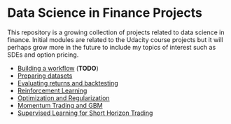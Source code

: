 # Data Science in Finance Projects

This repository is a growing collection of projects related to data science in finance. Initial modules are related to the Udacity course projects but it will perhaps grow more in the future to include my topics of interest such as SDEs and option pricing.

- [Building a workflow](./Building-a-workflow) (__TODO__)
- [Preparing datasets](./Preparing-datasets)
- [Evaluating returns and backtesting](./Evaluating-returns-and-backtesting)
- [Reinforcement Learning](./Reinforcement-Learning)
- [Optimization and Regularization](./Optimization-and-Regularization)
- [Momentum Trading and GBM](./Momentum-Trading-and-GBM)
- [Supervised Learning for Short Horizon Trading](./Supervised-learning)
